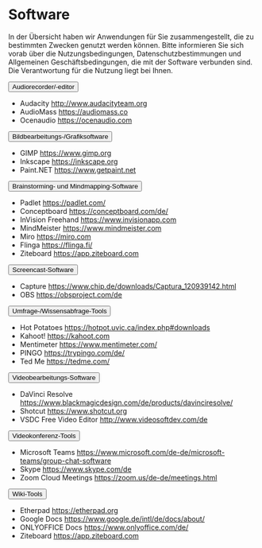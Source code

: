 # Software
<link rel="stylesheet" href="https://cdnjs.cloudflare.com/ajax/libs/font-awesome/4.7.0/css/font-awesome.min.css">

In der Übersicht haben wir Anwendungen für Sie zusammengestellt, die zu bestimmten Zwecken genutzt werden können. Bitte informieren Sie sich vorab über die Nutzungsbedingungen, Datenschutzbestimmungen und Allgemeinen Geschäftsbedingungen, die mit der Software verbunden sind. Die Verantwortung für die Nutzung liegt bei Ihnen.

<div>
  <button class="accordion">Audiorecorder/-editor</button>
  <div class="panel">
    <p>
      <ul><li>Audacity
      <a aria-describedby="Link zu Audacity" href="http://www.audacityteam.org/" target="_blank">http://www.audacityteam.org</a><br>
      <li>AudioMass
      <a aria-describedby="Link zu AudioMass" href="https://audiomass.co/" target="_blank">https://audiomass.co</a><br>
      <li>Ocenaudio
      <a aria-describedby="Link zu Oceanaudio" href="https://ocenaudio.com/" target="_blank">https://ocenaudio.com</a></ul>
    </p>
  </div>
  <button class="accordion">Bildbearbeitungs-/Grafiksoftware</button>
  <div class="panel">
    <p>
      <ul><li>GIMP
      <a aria-describedby="Link zu GIMP" href="https://www.gimp.org/" target="_blank">https://www.gimp.org</a><br>
      <li>Inkscape
      <a aria-describedby="Link zu Inkscape" href="https://inkscape.org" target="_blank">https://inkscape.org</a><br>
      <li>Paint.NET
      <a aria-describedby="Link zu Pain.NET" href="https://www.getpaint.net/" target="_blank">https://www.getpaint.net</a></ul>
    </p>
  </div>
  <button class="accordion">Brainstorming- und Mindmapping-Software</button>
  <div class="panel">
    <p>
      <ul><li>Padlet
      <a aria-describedby="Link zu Padlet" href="https://padlet.com/" target="_blank">https://padlet.com/</a><br>
      <li>Conceptboard
      <a aria-describedby="Link zu Conceptboard" href="https://conceptboard.com/de/" target="_blank">https://conceptboard.com/de/</a><br>
      <li>InVision Freehand
      <a aria-describedby="Link zu InVision Freehand" href="https://www.invisionapp.com/" target="_blank">https://www.invisionapp.com</a><br>
      <li>MindMeister
      <a aria-describedby="Link zu MindMeister" href="https://www.mindmeister.com" target="_blank">https://www.mindmeister.com</a><br>
      <li>Miro
      <a aria-describedby="Link zu Miro" href="https://miro.com" target="_blank">https://miro.com</a><br>
      <li>Flinga
      <a aria-describedby="Link zu Flinga" href="https://flinga.fi/" target="_blank">https://flinga.fi/</a><br>
      <li>Ziteboard
      <a aria-describedby="Link zu Ziteboard" href="https://app.ziteboard.com" target="_blank">https://app.ziteboard.com</a></ul>
    </p>
  </div>
  <button class="accordion">Screencast-Software</button>
  <div class="panel">
    <p>
      <ul><li>Capture
      <a aria-describedby="Link zu Captura" href="https://www.chip.de/downloads/Captura_120939142.html" target="_blank">https://www.chip.de/downloads/Captura_120939142.html</a><br>
      <li>OBS
      <a aria-describedby="Link zu OBS" href="https://obsproject.com/de" target="_blank">https://obsproject.com/de</a><br></ul>
    </p>
  </div>
  <button class="accordion">Umfrage-/Wissensabfrage-Tools</button>
  <div class="panel">
    <p>
      <ul><li>Hot Potatoes
     <a aria-describedby="Link zu Hot Potatoes" href="https://hotpot.uvic.ca/index.php#downloads" target="_blank">https://hotpot.uvic.ca/index.php#downloads</a><br>
     <li>Kahoot!
     <a aria-describedby="Link zu Kahoot!" href="https://kahoot.com" target="_blank">https://kahoot.com</a><br>
     <li>Mentimeter
     <a aria-describedby="Link zu Mentimeter" href="https://www.mentimeter.com/" target="_blank">https://www.mentimeter.com/</a><br>
     <li>PINGO
     <a aria-describedby="Link zu PINGO" href="https://trypingo.com/de/" target="_blank">https://trypingo.com/de/</a><br>
     <li>Ted Me
     <a aria-describedby="Link zu Ted Me" href="https://tedme.com/" target="_blank">https://tedme.com/</a></ul>
    </p>
  </div>
  <button class="accordion">Videobearbeitungs-Software</button>
  <div class="panel">
    <p>
      <ul><li>DaVinci Resolve
      <a aria-describedby="Link zu DaVinci Resolve" href="https://www.blackmagicdesign.com/de/products/davinciresolve/" target="_blank">https://www.blackmagicdesign.com/de/products/davinciresolve/</a><br>
      <li>Shotcut
      <a aria-describedby="Link zu Shotcut" href="https://www.shotcut.org" target="_blank">https://www.shotcut.org</a><br>
     <li>VSDC Free Video Editor 
      <a aria-describedby="Link zu Shotcut" href="http://www.videosoftdev.com/de" target="_blank">http://www.videosoftdev.com/de</a></ul>
    </p>
  </div>
  <button class="accordion">Videokonferenz-Tools</button>
  <div class="panel">
    <p>
      <ul><li>Microsoft Teams
      <a aria-describedby="Link zu Microsoft Teams" href="https://www.microsoft.com/de-de/microsoft-teams/group-chat-software" target="_blank">https://www.microsoft.com/de-de/microsoft-teams/group-chat-software</a><br>
      <li>Skype
      <a aria-describedby="Link zu Skype" href="https://www.skype.com/de/" target="_blank">https://www.skype.com/de</a><br>
      <li>Zoom Cloud Meetings
      <a aria-describedby="Link zu Zoom" href="https://zoom.us/de-de/meetings.html" target="_blank">https://zoom.us/de-de/meetings.html</a></ul>
    </p>
  </div>
  <button class="accordion">Wiki-Tools</button>
  <div class="panel">
    <p>
      <ul><li>Etherpad
      <a aria-describedby="Link zu Etherpad" href="https://etherpad.org" target="_blank">https://etherpad.org</a><br>
      <li>Google Docs
      <a aria-describedby="Link zu Google Docs" href="https://www.google.de/intl/de/docs/about/" target="_blank">https://www.google.de/intl/de/docs/about/</a><br>
      <li>ONLYOFFICE Docs
      <a aria-describedby="Link zu ONLYOFFICE" href="https://www.onlyoffice.com/de/" target="_blank">https://www.onlyoffice.com/de/</a><br>
      <li>Ziteboard
      <a aria-describedby="Link zu Ziteboard" href="https://app.ziteboard.com" target="_blank">https://app.ziteboard.com</a></ul>
    </p>
  </div>
</div>

<script>
  /* accordion script */
  var acc = document.getElementsByClassName("accordion");
  for (var i = 0; i < acc.length; i++) {
    acc[i].addEventListener("click", function() {
      var panel = this.nextElementSibling;
      /* if panel already open */
      if (panel.style.maxHeight) {
        this.classList.toggle('activeA', false);
        panel.style.maxHeight = null;
        return;
      }
      /* else */
      for (var j = 0; j < acc.length; j++) {
        acc[j].classList.toggle('activeA', false)
        var p = acc[j].nextElementSibling;
        p.style.maxHeight = null;
      }
      this.classList.toggle('activeA', true);
      panel.style.maxHeight = panel.scrollHeight + "px";
    });
  }
</script>
